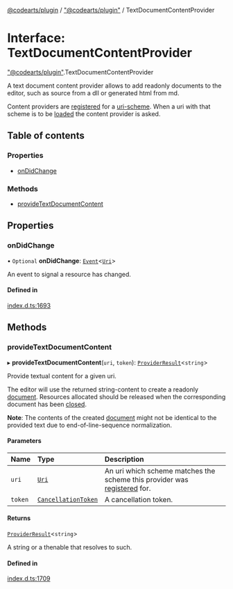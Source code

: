 [@codearts/plugin](../README.md) / ["@codearts/plugin"](../modules/_codearts_plugin_.md) / TextDocumentContentProvider

# Interface: TextDocumentContentProvider

["@codearts/plugin"](../modules/_codearts_plugin_.md).TextDocumentContentProvider

A text document content provider allows to add readonly documents
to the editor, such as source from a dll or generated html from md.

Content providers are [registered](../modules/codearts_plugin_.workspace.md#registertextdocumentcontentprovider)
for a [uri-scheme](../classes/codearts_plugin_.Uri.md#scheme). When a uri with that scheme is to
be [loaded](../modules/codearts_plugin_.workspace.md#opentextdocument) the content provider is
asked.

## Table of contents

### Properties

- [onDidChange](codearts_plugin_.TextDocumentContentProvider.md#ondidchange)

### Methods

- [provideTextDocumentContent](codearts_plugin_.TextDocumentContentProvider.md#providetextdocumentcontent)

## Properties

### onDidChange

• `Optional` **onDidChange**: [`Event`](codearts_plugin_.Event.md)<[`Uri`](../classes/codearts_plugin_.Uri.md)\>

An event to signal a resource has changed.

#### Defined in

[index.d.ts:1693](https://github.com/shuyaqian/cloudide-plugin-api/blob/5b69219/index.d.ts#L1693)

## Methods

### provideTextDocumentContent

▸ **provideTextDocumentContent**(`uri`, `token`): [`ProviderResult`](../modules/_codearts_plugin_.md#providerresult)<`string`\>

Provide textual content for a given uri.

The editor will use the returned string-content to create a readonly
[document](codearts_plugin_.TextDocument.md). Resources allocated should be released when
the corresponding document has been [closed](../modules/codearts_plugin_.workspace.md#ondidclosetextdocument).

**Note**: The contents of the created [document](codearts_plugin_.TextDocument.md) might not be
identical to the provided text due to end-of-line-sequence normalization.

#### Parameters

| Name | Type | Description |
| :------ | :------ | :------ |
| `uri` | [`Uri`](../classes/codearts_plugin_.Uri.md) | An uri which scheme matches the scheme this provider was [registered](../modules/codearts_plugin_.workspace.md#registertextdocumentcontentprovider) for. |
| `token` | [`CancellationToken`](codearts_plugin_.CancellationToken.md) | A cancellation token. |

#### Returns

[`ProviderResult`](../modules/_codearts_plugin_.md#providerresult)<`string`\>

A string or a thenable that resolves to such.

#### Defined in

[index.d.ts:1709](https://github.com/shuyaqian/cloudide-plugin-api/blob/5b69219/index.d.ts#L1709)

